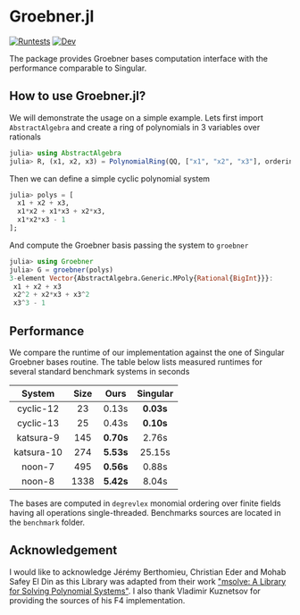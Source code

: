 # Groebner.jl

[![Runtests](https://github.com/sumiya11/Groebner.jl/actions/workflows/Runtests.yml/badge.svg)](https://github.com/sumiya11/Groebner.jl/actions/workflows/Runtests.yml)
[![Dev](https://img.shields.io/badge/docs-dev-blue.svg)](https://sumiya11.github.io/Groebner.jl/dev)


The package provides Groebner bases computation interface with the performance
comparable to Singular.

## How to use Groebner.jl?

We will demonstrate the usage on a simple example. Lets first import `AbstractAlgebra`
and create a ring of polynomials in 3 variables over rationals

```julia
julia> using AbstractAlgebra
julia> R, (x1, x2, x3) = PolynomialRing(QQ, ["x1", "x2", "x3"], ordering=:degrevlex);
```

Then we can define a simple cyclic polynomial system

```julia
julia> polys = [
  x1 + x2 + x3,
  x1*x2 + x1*x3 + x2*x3,
  x1*x2*x3 - 1
];
```

And compute the Groebner basis passing the system to `groebner`


```julia
julia> using Groebner
julia> G = groebner(polys)
3-element Vector{AbstractAlgebra.Generic.MPoly{Rational{BigInt}}}:
 x1 + x2 + x3
 x2^2 + x2*x3 + x3^2
 x3^3 - 1
```

## Performance

We compare the runtime of our implementation against the one of Singular Groebner bases routine. The table below lists measured runtimes for several standard benchmark systems in seconds

|   System    | Size  | Ours    | Singular |
| :---:       | :---: |  :----: |  :---:   |
| cyclic-12   |  23   |  0.13s  | **0.03s**    |
| cyclic-13   |  25   |  0.43s  | **0.10s**    |
| katsura-9   |  145   |  **0.70s**  | 2.76s    |
| katsura-10  |  274   |  **5.53s**  | 25.15s    |
| noon-7      |  495   |  **0.56s**  | 0.88s    |
| noon-8      |  1338  |  **5.42s**  | 8.04s    |

The bases are computed in `degrevlex` monomial ordering over finite fields having all operations single-threaded. Benchmarks sources are located in the `benchmark` folder.

## Acknowledgement

I would like to acknowledge Jérémy Berthomieu, Christian Eder and Mohab Safey El Din as this Library was adapted from their work ["msolve: A Library for Solving Polynomial Systems"](https://arxiv.org/abs/2104.03572). I also thank Vladimir Kuznetsov for providing the sources of his F4 implementation.

